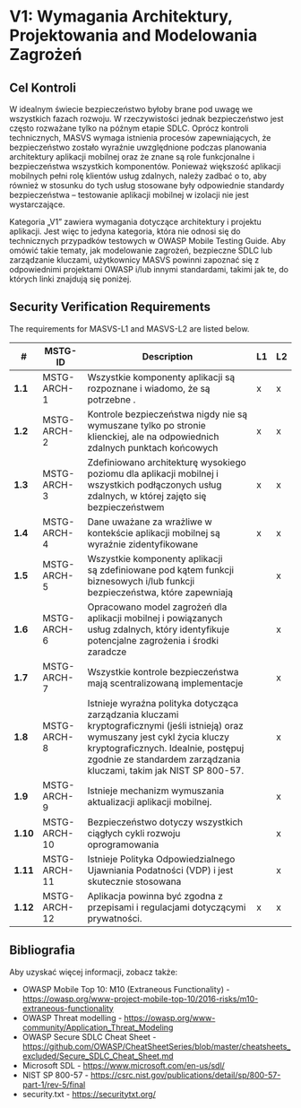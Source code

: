 # V1: Wymagania Architektury, Projektowania and Modelowania Zagrożeń 

## Cel Kontroli

W idealnym świecie bezpieczeństwo byłoby brane pod uwagę we wszystkich fazach rozwoju. W rzeczywistości jednak bezpieczeństwo jest często rozważane tylko na późnym etapie SDLC. Oprócz kontroli technicznych, MASVS wymaga istnienia procesów zapewniających, że bezpieczeństwo zostało wyraźnie uwzględnione podczas planowania architektury aplikacji mobilnej oraz że znane są role funkcjonalne i bezpieczeństwa wszystkich komponentów. Ponieważ większość aplikacji mobilnych pełni rolę klientów usług zdalnych, należy zadbać o to, aby również w stosunku do tych usług stosowane były odpowiednie standardy bezpieczeństwa – testowanie aplikacji mobilnej w izolacji nie jest wystarczające.

Kategoria „V1” zawiera wymagania dotyczące architektury i projektu aplikacji. Jest więc to jedyna kategoria, która nie odnosi się do technicznych przypadków testowych w OWASP Mobile Testing Guide. Aby omówić takie tematy, jak modelowanie zagrożeń, bezpieczne SDLC lub zarządzanie kluczami, użytkownicy MASVS powinni zapoznać się z odpowiednimi projektami OWASP i/lub innymi standardami, takimi jak te, do których linki znajdują się poniżej.

## Security Verification Requirements

The requirements for MASVS-L1 and MASVS-L2 are listed below.

| # | MSTG-ID | Description | L1 | L2 |
| -- | ---------- | ---------------------- | - | - |
| **1.1** | MSTG-ARCH-1 | Wszystkie komponenty aplikacji są rozpoznane i wiadomo, że są potrzebne . | x | x |
| **1.2** | MSTG-ARCH-2 | Kontrole bezpieczeństwa nigdy nie są wymuszane tylko po stronie klienckiej, ale na odpowiednich zdalnych punktach końcowych | x | x |
| **1.3** | MSTG-ARCH-3 | Zdefiniowano architekturę wysokiego poziomu dla aplikacji mobilnej i wszystkich podłączonych usług zdalnych, w której zajęto się bezpieczeństwem | x | x |
| **1.4** | MSTG-ARCH-4 | Dane uważane za wrażliwe w kontekście aplikacji mobilnej są wyraźnie zidentyfikowane | x | x |
| **1.5** | MSTG-ARCH-5 | Wszystkie komponenty aplikacji są zdefiniowane pod kątem funkcji biznesowych i/lub funkcji bezpieczeństwa, które zapewniają |  | x |
| **1.6** | MSTG-ARCH-6 | Opracowano model zagrożeń dla aplikacji mobilnej i powiązanych usług zdalnych, który identyfikuje potencjalne zagrożenia i środki zaradcze |  | x |
| **1.7** | MSTG-ARCH-7 | Wszystkie kontrole bezpieczeństwa mają scentralizowaną implementacje |  | x |
| **1.8** | MSTG-ARCH-8 | Istnieje wyraźna polityka dotycząca zarządzania kluczami kryptograficznymi (jeśli istnieją) oraz wymuszany jest cykl życia kluczy kryptograficznych. Idealnie, postępuj zgodnie ze standardem zarządzania kluczami, takim jak NIST SP 800-57. |  | x |
| **1.9** | MSTG-ARCH-9 | Istnieje mechanizm wymuszania aktualizacji aplikacji mobilnej. |  | x |
| **1.10** | MSTG-ARCH-10 | Bezpieczeństwo dotyczy wszystkich ciągłych cykli rozwoju oprogramowania |  | x |
| **1.11** | MSTG-ARCH-11 | Istnieje Polityka Odpowiedzialnego Ujawniania Podatności (VDP) i jest skutecznie stosowana |  | x |
| **1.12** | MSTG-ARCH-12 | Aplikacja powinna być zgodna z przepisami i regulacjami dotyczącymi prywatności. | x | x |

## Bibliografia

Aby uzyskać więcej informacji, zobacz także:

- OWASP Mobile Top 10: M10 (Extraneous Functionality) - <https://owasp.org/www-project-mobile-top-10/2016-risks/m10-extraneous-functionality>
- OWASP Threat modelling - <https://owasp.org/www-community/Application_Threat_Modeling>
- OWASP Secure SDLC Cheat Sheet - <https://github.com/OWASP/CheatSheetSeries/blob/master/cheatsheets_excluded/Secure_SDLC_Cheat_Sheet.md>
- Microsoft SDL - <https://www.microsoft.com/en-us/sdl/>
- NIST SP 800-57 - <https://csrc.nist.gov/publications/detail/sp/800-57-part-1/rev-5/final>
- security.txt - <https://securitytxt.org/>
